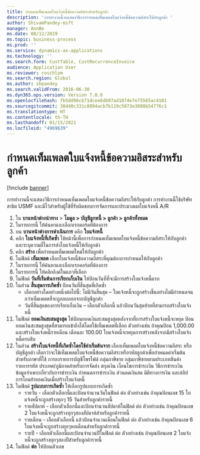 ```yaml
---
title: กำหนดเท็มเพลตใบแจ้งหนี้ข้อความอิสระสำหรับลูกค้า
description: 'การทำงานนี้จะแสดงวิธีการกำหนดเท็มเพลตใบแจ้งหนี้ข้อความอิสระให้กับลูกค้า '
author: ShivamPandey-msft
manager: AnnBe
ms.date: 08/12/2019
ms.topic: business-process
ms.prod: ''
ms.service: dynamics-ax-applications
ms.technology: ''
ms.search.form: CustTable, CustRecurrenceInvoice
audience: Application User
ms.reviewer: roschlom
ms.search.region: Global
ms.author: shpandey
ms.search.validFrom: 2016-06-30
ms.dyn365.ops.version: Version 7.0.0
ms.openlocfilehash: fb5dd96cb71dcee6db97ad1074e7e75565ac4101
ms.sourcegitcommit: 38d40c331c8894acb7b119c5073e3088b54776c1
ms.translationtype: HT
ms.contentlocale: th-TH
ms.lasthandoff: 01/15/2021
ms.locfileid: "4969639"
---
```

# <a name="assign-a-free-text-invoice-template-to-a-customer"></a>กำหนดเท็มเพลตใบแจ้งหนี้ข้อความอิสระสำหรับลูกค้า

[!include [banner](../../includes/banner.md)]

การทำงานนี้จะแสดงวิธีการกำหนดเท็มเพลตใบแจ้งหนี้ข้อความอิสระให้กับลูกค้า  การทำงานนี้ใช้บริษัทสาธิต USMF และมีไว้สำหรับผู้ใช้ที่รับผิดชอบการจัดการและประมวลผลใบแจ้งหนี้ A/R

1. ใน **บานหน้าต่างนำทาง** > **โมดูล > บัญชีลูกหนี้ > ลูกค้า > ลูกค้าทั้งหมด**
2. ในรายการนี้ ให้ค้นหาและเลือกเรกคอร์ดที่ต้องการ
3. บน **บานหน้าต่างการดำเนินการ** คลิก **ใบแจ้งหนี้**
4. คลิก **ใบแจ้งหนี้ที่เกิดซ้ำ** ใช้หน้านี้เพื่อการกำหนดเท็มเพลตใบแจ้งหนี้ข้อความอิสระให้กับลูกค้า และระบุความถี่ในการส่งใบแจ้งหนี้ให้กับลูกค้า  
5. คลิก **สร้าง** เพื่อกำหนดเท็มเพลตใหม่ให้กับลูกค้า
6. ในฟิลด์ **เท็มเพลต** เลือกใบแจ้งหนี้ข้อความอิสระที่คุณต้องการกำหนดให้กับลูกค้า
7. ในรายการนี้ ให้ค้นหาและเลือกเรกคอร์ดที่ต้องการ
8. ในรายการนี้ ให้คลิกลิงค์ในแถวที่เลือก
9. ในฟิลด์ **วันที่เริ่มต้นการเรียกเก็บเงิน** ให้ป้อนวันที่ที่จะมีการสร้างใบแจ้งหนี้แรก
10. ในส่วน **สิ้นสุดการเกิดซ้ำ** ป้อนวันที่สิ้นสุดที่เกิดซ้ำ  
    * เลือกอย่างใดอย่างหนึ่งต่อไปนี้: ไม่มีวันสิ้นสุด – ใบแจ้งหนี้จะถูกสร้างขึ้นอย่างไม่มีกำหนดจนกว่าเท็มเพลตที่จะถูกลบออกจากบัญชีลูกค้า
    * วันที่สิ้นสุดของการเรียกเก็บเงิน – เลือกตัวเลือกนี้ แล้วป้อนวันสุดท้ายที่สามารถสร้างใบแจ้งหนี้  
11. ในฟิลด์ **ยอดเงินสะสมสูงสุด** ให้ป้อนยอดเงินสะสมสูงสุดหลังจากที่การสร้างใบแจ้งหนี้จะหยุด ป้อนยอดเงินสะสมสูงสุดที่สามารถเข้าถึงได้โดยใช้เท็มเพลตที่เลือก  ตัวอย่างเช่น ถ้าคุณป้อน 1,000.00 และสร้างใบแจ้งหนี้รายเดือน เดือนละ 100.00 ใบแจ้งหนี้จะหยุดการสร้างหลังจากมีสร้างใบแจ้งหนี้ครบสิบ  
12. ในส่วน **สร้างใบแจ้งหนี้ที่เกิดซ้ำโดยใช้ค่าเริ่มต้นจาก** เลือกเท็มเพลตใบแจ้งหนี้ข้อความอิสระ หรือบัญชีลูกค้า เลือกว่าจะใช้เท็มเพลตใบแจ้งหนี้ข้อความอิสระหรือรหัสลูกค้าเพื่อกำหนดค่าเริ่มต้นสำหรับภาษาที่ใช้ การลงรายการบัญชีโพรไฟล์ กลุ่มภาษีขาย กลุ่มภาษีขายตามประเภทสินค้า รายการรหัส ประเทศ/ภูมิภาคสำหรับการจัดส่ง สกุลเงิน เงื่อนไขการชำระเงิน วิธีการชำระเงิน ข้อมูลจำเพาะเกี่ยวกับการชำระเงิน กำหนดการชำระเงิน ส่วนลดเงินสด มิติทางการเงิน และสลิปการโอนย้ายอดเงินเมื่อสร้างใบแจ้งหนี้  
13. ในฟิลด์ **รูปแบบการเกิดซ้ำ** ให้เลือกรูปแบบการเกิดซ้ำ
    + รายวัน - เลือกตัวเลือกนี้และป้อนจำนวนวันในฟิลด์ ต่อ  ตัวอย่างเช่น ถ้าคุณป้อนเลข 15 ใบแจ้งหนี้จะถูกสร้างทุกๆ 15 วันสำหรับลูกค้ารายนี้ 
    + รายสัปดาห์ - เลือกตัวเลือกนี้และป้อนจำนวนสัปดาห์ในฟิลด์ ต่อ  ตัวอย่างเช่น ถ้าคุณป้อนเลข 2 ใบแจ้งหนี้จะถูกสร้างทุกๆสองสัปดาห์สำหรับลูกค้ารายนี้ 
    + รายเดือน - เลือกตัวเลือกนี้ แล้วป้อนจำนวนเดือนในฟิลด์ ต่อ  ตัวอย่างเช่น ถ้าคุณป้อนเลข 6 ใบแจ้งหนี้จะถูกสร้างทุกๆหกเดือนสำหรับลูกค้ารายนี้ 
    + รายปี - เลือกตัวเลือกนี้และป้อนจำนวนปีในฟิลด์ ต่อ  ตัวอย่างเช่น ถ้าคุณป้อนเลข 2 ใบแจ้งหนี้จะถูกสร้างทุกๆสองปีสำหรับลูกค้ารายนี้  
14. ในฟิลด์ **ต่อ** ให้ป้อนตัวเลข

